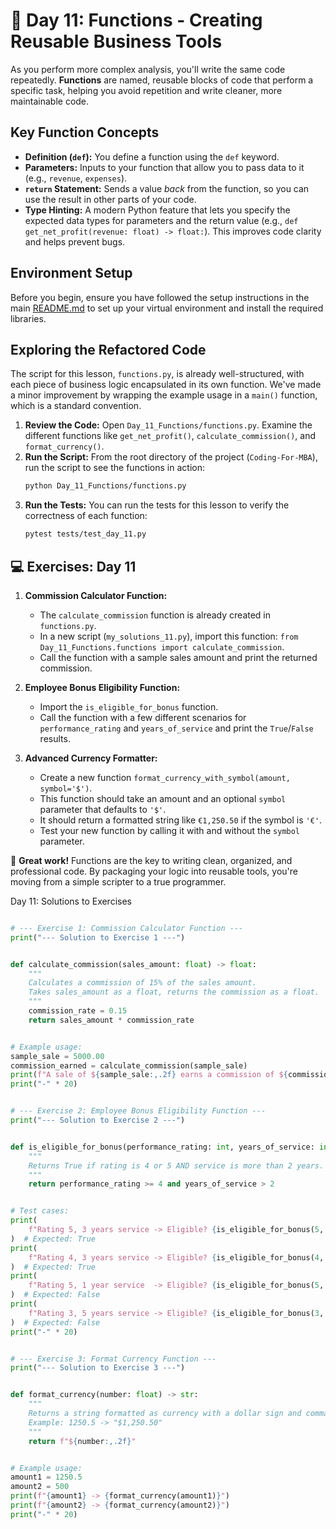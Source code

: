 # 📘 Day 11: Functions - Creating Reusable Business Tools

As you perform more complex analysis, you'll write the same code repeatedly. **Functions** are named, reusable blocks of code that perform a specific task, helping you avoid repetition and write cleaner, more maintainable code.

## Key Function Concepts

- **Definition (`def`):** You define a function using the `def` keyword.
- **Parameters:** Inputs to your function that allow you to pass data to it (e.g., `revenue`, `expenses`).
- **`return` Statement:** Sends a value *back* from the function, so you can use the result in other parts of your code.
- **Type Hinting:** A modern Python feature that lets you specify the expected data types for parameters and the return value (e.g., `def get_net_profit(revenue: float) -> float:`). This improves code clarity and helps prevent bugs.

## Environment Setup

Before you begin, ensure you have followed the setup instructions in the main [README.md](../../README.md) to set up your virtual environment and install the required libraries.

## Exploring the Refactored Code

The script for this lesson, `functions.py`, is already well-structured, with each piece of business logic encapsulated in its own function. We've made a minor improvement by wrapping the example usage in a `main()` function, which is a standard convention.

1. **Review the Code:** Open `Day_11_Functions/functions.py`. Examine the different functions like `get_net_profit()`, `calculate_commission()`, and `format_currency()`.
1. **Run the Script:** From the root directory of the project (`Coding-For-MBA`), run the script to see the functions in action:
   ```bash
   python Day_11_Functions/functions.py
   ```
1. **Run the Tests:** You can run the tests for this lesson to verify the correctness of each function:
   ```bash
   pytest tests/test_day_11.py
   ```

## 💻 Exercises: Day 11

1. **Commission Calculator Function:**

   - The `calculate_commission` function is already created in `functions.py`.
   - In a new script (`my_solutions_11.py`), import this function: `from Day_11_Functions.functions import calculate_commission`.
   - Call the function with a sample sales amount and print the returned commission.

1. **Employee Bonus Eligibility Function:**

   - Import the `is_eligible_for_bonus` function.
   - Call the function with a few different scenarios for `performance_rating` and `years_of_service` and print the `True`/`False` results.

1. **Advanced Currency Formatter:**

   - Create a new function `format_currency_with_symbol(amount, symbol='$')`.
   - This function should take an amount and an optional `symbol` parameter that defaults to `'$'`.
   - It should return a formatted string like `€1,250.50` if the symbol is `'€'`.
   - Test your new function by calling it with and without the `symbol` parameter.

🎉 **Great work!** Functions are the key to writing clean, organized, and professional code. By packaging your logic into reusable tools, you're moving from a simple scripter to a true programmer.

Day 11: Solutions to Exercises

```python

# --- Exercise 1: Commission Calculator Function ---
print("--- Solution to Exercise 1 ---")


def calculate_commission(sales_amount: float) -> float:
    """
    Calculates a commission of 15% of the sales amount.
    Takes sales_amount as a float, returns the commission as a float.
    """
    commission_rate = 0.15
    return sales_amount * commission_rate


# Example usage:
sample_sale = 5000.00
commission_earned = calculate_commission(sample_sale)
print(f"A sale of ${sample_sale:,.2f} earns a commission of ${commission_earned:,.2f}.")
print("-" * 20)


# --- Exercise 2: Employee Bonus Eligibility Function ---
print("--- Solution to Exercise 2 ---")


def is_eligible_for_bonus(performance_rating: int, years_of_service: int) -> bool:
    """
    Returns True if rating is 4 or 5 AND service is more than 2 years.
    """
    return performance_rating >= 4 and years_of_service > 2


# Test cases:
print(
    f"Rating 5, 3 years service -> Eligible? {is_eligible_for_bonus(5, 3)}"
)  # Expected: True
print(
    f"Rating 4, 3 years service -> Eligible? {is_eligible_for_bonus(4, 3)}"
)  # Expected: True
print(
    f"Rating 5, 1 year service  -> Eligible? {is_eligible_for_bonus(5, 1)}"
)  # Expected: False
print(
    f"Rating 3, 5 years service -> Eligible? {is_eligible_for_bonus(3, 5)}"
)  # Expected: False
print("-" * 20)


# --- Exercise 3: Format Currency Function ---
print("--- Solution to Exercise 3 ---")


def format_currency(number: float) -> str:
    """
    Returns a string formatted as currency with a dollar sign and commas.
    Example: 1250.5 -> "$1,250.50"
    """
    return f"${number:,.2f}"


# Example usage:
amount1 = 1250.5
amount2 = 500
print(f"{amount1} -> {format_currency(amount1)}")
print(f"{amount2} -> {format_currency(amount2)}")
print("-" * 20)

```
